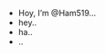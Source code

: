 - Hoy, I’m @Ham519...
- hey..
- ha..
- ..
<!---
Ham519/Ham519 is a ✨ special ✨ repository because its `README.md` (this file) appears on your GitHub profile.
You can click the Preview link to take a look at your changes.
--->
